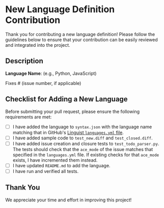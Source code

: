 <!-- If this is a PR for a new language definition, please fill out the below. Otherwise, please delete. -->

# New Language Definition Contribution

Thank you for contributing a new language definition! Please follow the guidelines below to ensure that your contribution can be easily reviewed and integrated into the project.

## Description

**Language Name**: (e.g., Python, JavaScript)

Fixes # (issue number, if applicable)

## Checklist for Adding a New Language

Before submitting your pull request, please ensure the following requirements are met:

- [ ] I have added the language to `syntax.json` with the language name matching that in GitHub's [Linguist `languages.yml` file](https://github.com/github-linguist/linguist/blob/main/lib/linguist/languages.yml).
- [ ] I have added sample code to `test_new.diff` and `test_closed.diff`.
- [ ] I have added issue creation and closure tests to `test_todo_parser.py`. The tests should check that the `ace_mode` of the issue matches that specified in the `languages.yml` file. If existing checks for that `ace_mode` exists, I have incremented them instead.
- [ ] I have updated `README.md` to add the language.
- [ ] I have run and verified all tests.

## Thank You

We appreciate your time and effort in improving this project!
